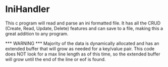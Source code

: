 # IniHandler
This c program will read and parse an ini formatted file.  It has all the CRUD (Create, Read, Update, Delete) features and can save to a file, making this a great addition to any program.

*** WARNING ***
Majority of the data is dynamically allocated and has an extended buffer that will grow as needed for a key/value pair.  This code does NOT look for a max line length as of this time, so the extended buffer will grow until the end of the line or eof is found.
